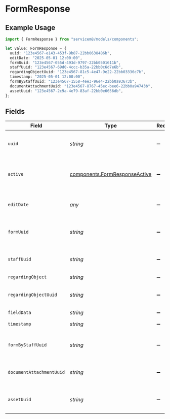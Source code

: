 # FormResponse

## Example Usage

```typescript
import { FormResponse } from "servicem8/models/components";

let value: FormResponse = {
  uuid: "123e4567-e143-453f-9b87-22bb0638486b",
  editDate: "2025-05-01 12:00:00",
  formUuid: "123e4567-055d-493d-9797-22bb0501611b",
  staffUuid: "123e4567-69d0-4ccc-b35a-22bb0c6d7e6b",
  regardingObjectUuid: "123e4567-81c5-4e47-9e22-22bb03336c7b",
  timestamp: "2025-05-01 12:00:00",
  formByStaffUuid: "123e4567-1558-4ee3-96e4-22bb0a93673b",
  documentAttachmentUuid: "123e4567-8767-45ec-bee6-22bb0a94743b",
  assetUuid: "123e4567-2c9a-4e79-83af-22bb0e6656db",
};
```

## Fields

| Field                                                                          | Type                                                                           | Required                                                                       | Description                                                                    | Example                                                                        |
| ------------------------------------------------------------------------------ | ------------------------------------------------------------------------------ | ------------------------------------------------------------------------------ | ------------------------------------------------------------------------------ | ------------------------------------------------------------------------------ |
| `uuid`                                                                         | *string*                                                                       | :heavy_minus_sign:                                                             | Unique identifier for this record                                              | 123e4567-e143-453f-9b87-22bb0638486b                                           |
| `active`                                                                       | [components.FormResponseActive](../../models/components/formresponseactive.md) | :heavy_minus_sign:                                                             | Record active/deleted flag.  Valid values are [0,1]                            |                                                                                |
| `editDate`                                                                     | *any*                                                                          | :heavy_minus_sign:                                                             | Timestamp at which record was last modified                                    | 2025-05-01 12:00:00                                                            |
| `formUuid`                                                                     | *string*                                                                       | :heavy_minus_sign:                                                             | N/A                                                                            | 123e4567-055d-493d-9797-22bb0501611b                                           |
| `staffUuid`                                                                    | *string*                                                                       | :heavy_minus_sign:                                                             | N/A                                                                            | 123e4567-69d0-4ccc-b35a-22bb0c6d7e6b                                           |
| `regardingObject`                                                              | *string*                                                                       | :heavy_minus_sign:                                                             | N/A                                                                            |                                                                                |
| `regardingObjectUuid`                                                          | *string*                                                                       | :heavy_minus_sign:                                                             | N/A                                                                            | 123e4567-81c5-4e47-9e22-22bb03336c7b                                           |
| `fieldData`                                                                    | *string*                                                                       | :heavy_minus_sign:                                                             | N/A                                                                            |                                                                                |
| `timestamp`                                                                    | *string*                                                                       | :heavy_minus_sign:                                                             | N/A                                                                            | 2025-05-01 12:00:00                                                            |
| `formByStaffUuid`                                                              | *string*                                                                       | :heavy_minus_sign:                                                             | N/A                                                                            | 123e4567-1558-4ee3-96e4-22bb0a93673b                                           |
| `documentAttachmentUuid`                                                       | *string*                                                                       | :heavy_minus_sign:                                                             | N/A                                                                            | 123e4567-8767-45ec-bee6-22bb0a94743b                                           |
| `assetUuid`                                                                    | *string*                                                                       | :heavy_minus_sign:                                                             | N/A                                                                            | 123e4567-2c9a-4e79-83af-22bb0e6656db                                           |